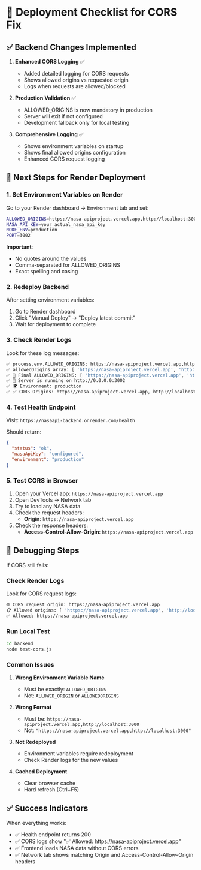# 🚀 Deployment Checklist for CORS Fix

## ✅ Backend Changes Implemented

1. **Enhanced CORS Logging** ✅
   - Added detailed logging for CORS requests
   - Shows allowed origins vs requested origin
   - Logs when requests are allowed/blocked

2. **Production Validation** ✅
   - ALLOWED_ORIGINS is now mandatory in production
   - Server will exit if not configured
   - Development fallback only for local testing

3. **Comprehensive Logging** ✅
   - Shows environment variables on startup
   - Shows final allowed origins configuration
   - Enhanced CORS request logging

## 🔧 Next Steps for Render Deployment

### 1. Set Environment Variables on Render

Go to your Render dashboard → Environment tab and set:

```bash
ALLOWED_ORIGINS=https://nasa-apiproject.vercel.app,http://localhost:3000
NASA_API_KEY=your_actual_nasa_api_key
NODE_ENV=production
PORT=3002
```

**Important**: 
- No quotes around the values
- Comma-separated for ALLOWED_ORIGINS
- Exact spelling and casing

### 2. Redeploy Backend

After setting environment variables:
1. Go to Render dashboard
2. Click "Manual Deploy" → "Deploy latest commit"
3. Wait for deployment to complete

### 3. Check Render Logs

Look for these log messages:

```bash
✅ process.env.ALLOWED_ORIGINS: https://nasa-apiproject.vercel.app,http://localhost:3000
✅ allowedOrigins array: [ 'https://nasa-apiproject.vercel.app', 'http://localhost:3000' ]
✅ 🚀 Final ALLOWED_ORIGINS: [ 'https://nasa-apiproject.vercel.app', 'http://localhost:3000' ]
✅ 🚀 Server is running on http://0.0.0.0:3002
✅ 🌍 Environment: production
✅ ✅ CORS Origins: https://nasa-apiproject.vercel.app, http://localhost:3000
```

### 4. Test Health Endpoint

Visit: `https://nasaapi-backend.onrender.com/health`

Should return:
```json
{
  "status": "ok",
  "nasaApiKey": "configured",
  "environment": "production"
}
```

### 5. Test CORS in Browser

1. Open your Vercel app: `https://nasa-apiproject.vercel.app`
2. Open DevTools → Network tab
3. Try to load any NASA data
4. Check the request headers:
   - **Origin**: `https://nasa-apiproject.vercel.app`
5. Check the response headers:
   - **Access-Control-Allow-Origin**: `https://nasa-apiproject.vercel.app`

## 🐛 Debugging Steps

If CORS still fails:

### Check Render Logs
Look for CORS request logs:
```bash
🌐 CORS request origin: https://nasa-apiproject.vercel.app
📋 Allowed origins: [ 'https://nasa-apiproject.vercel.app', 'http://localhost:3000' ]
✅ Allowed: https://nasa-apiproject.vercel.app
```

### Run Local Test
```bash
cd backend
node test-cors.js
```

### Common Issues

1. **Wrong Environment Variable Name**
   - Must be exactly: `ALLOWED_ORIGINS`
   - Not: `ALLOWED_ORIGIN` or `ALLOWEDORIGINS`

2. **Wrong Format**
   - Must be: `https://nasa-apiproject.vercel.app,http://localhost:3000`
   - Not: `"https://nasa-apiproject.vercel.app,http://localhost:3000"`

3. **Not Redeployed**
   - Environment variables require redeployment
   - Check Render logs for the new values

4. **Cached Deployment**
   - Clear browser cache
   - Hard refresh (Ctrl+F5)

## ✅ Success Indicators

When everything works:
- ✅ Health endpoint returns 200
- ✅ CORS logs show "✅ Allowed: https://nasa-apiproject.vercel.app"
- ✅ Frontend loads NASA data without CORS errors
- ✅ Network tab shows matching Origin and Access-Control-Allow-Origin headers 